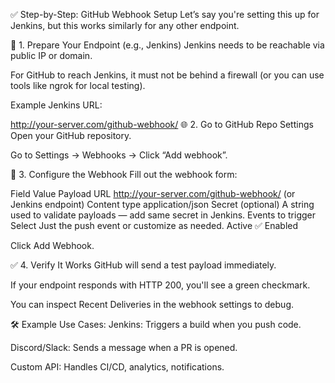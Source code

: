 ✅ Step-by-Step: GitHub Webhook Setup
Let’s say you're setting this up for Jenkins, but this works similarly for any other endpoint.

🔧 1. Prepare Your Endpoint (e.g., Jenkins)
Jenkins needs to be reachable via public IP or domain.

For GitHub to reach Jenkins, it must not be behind a firewall (or you can use tools like ngrok for local testing).

Example Jenkins URL:

http://your-server.com/github-webhook/
🌐 2. Go to GitHub Repo Settings
Open your GitHub repository.

Go to Settings → Webhooks → Click “Add webhook”.

📝 3. Configure the Webhook
Fill out the webhook form:

Field	Value
Payload URL	http://your-server.com/github-webhook/ (or Jenkins endpoint)
Content type	application/json
Secret (optional)	A string used to validate payloads — add same secret in Jenkins.
Events to trigger	Select Just the push event or customize as needed.
Active	✅ Enabled

Click Add Webhook.

✅ 4. Verify It Works
GitHub will send a test payload immediately.

If your endpoint responds with HTTP 200, you'll see a green checkmark.

You can inspect Recent Deliveries in the webhook settings to debug.

🛠️ Example Use Cases:
Jenkins: Triggers a build when you push code.

Discord/Slack: Sends a message when a PR is opened.

Custom API: Handles CI/CD, analytics, notifications.
